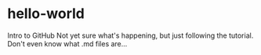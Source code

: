# hello-world
Intro to GitHub
Not yet sure what's happening, but just following the tutorial.
Don't even know what .md files are...
